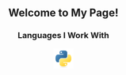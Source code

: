 <div align="center">
  
## Welcome to My Page! 

</div>



<div align="center">

</div>




<div align="center">

### Languages I Work With

<p align="center">
  <!-- Python -->
  <a href="https://www.python.org" target="_blank"> 
    <img src="https://raw.githubusercontent.com/devicons/devicon/master/icons/python/python-original.svg" alt="python" width="40" height="40"/> 
  </a> 
</p>

</div>




